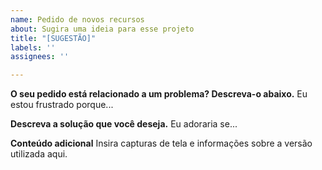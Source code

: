 ```yaml
---
name: Pedido de novos recursos
about: Sugira uma ideia para esse projeto
title: "[SUGESTÃO]"
labels: ''
assignees: ''

---
```


**O seu pedido está relacionado a um problema? Descreva-o abaixo.**
Eu estou frustrado porque...

**Descreva a solução que você deseja.**
Eu adoraria se...

**Conteúdo adicional**
Insira capturas de tela e informações sobre a versão utilizada aqui.
